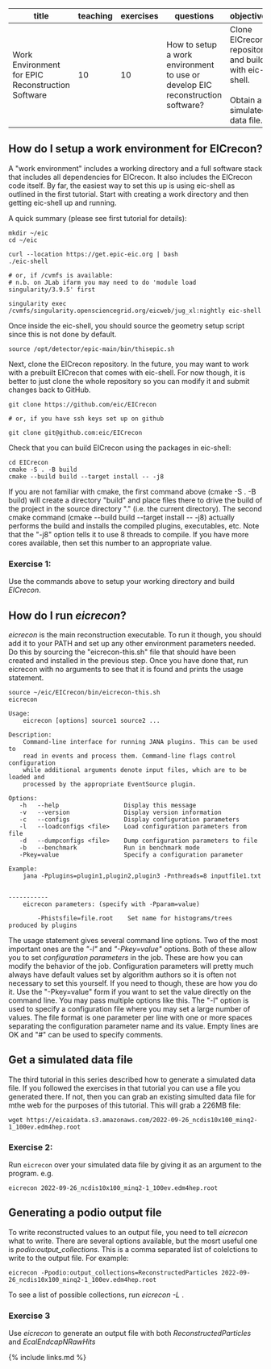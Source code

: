 
| title                                             | teaching | exercises | questions                                                                      | objectives                                                                                  | keypoints                                                                                            |
|---------------------------------------------------|----------|-----------|--------------------------------------------------------------------------------|---------------------------------------------------------------------------------------------|------------------------------------------------------------------------------------------------------|
| Work Environment for EPIC Reconstruction Software | 10       | 10        | How to setup a work environment to use or develop EIC reconstruction software? | Clone EICrecon repository and build with eic-shell. <br/><br/>Obtain a simulated data file. | Use eicrecon executable to run reconstruction on a podio input file and to create podio output file. |



## How do I setup a work environment for EICrecon?

A "work environment" includes a working directory and a full software stack that includes all dependencies for
EICrecon. It also includes the EICrecon code itself. By far, the easiest way to set this up is using eic-shell
as outlined in the first tutorial. Start with creating a work directory and then getting eic-shell up and running.


A quick summary (please see first tutorial for details):

```console
mkdir ~/eic
cd ~/eic

curl --location https://get.epic-eic.org | bash
./eic-shell

# or, if /cvmfs is available:
# n.b. on JLab ifarm you may need to do 'module load singularity/3.9.5' first

singularity exec /cvmfs/singularity.opensciencegrid.org/eicweb/jug_xl:nightly eic-shell

```
Once inside the eic-shell, you should source the geometry setup script since this is not done by default.

```
source /opt/detector/epic-main/bin/thisepic.sh
```

Next, clone the EICrecon repository. In the future, you may want to work with a prebuilt EICrecon that comes
with eic-shell. For now though, it is better to just clone the whole repository so you can modify it and
submit changes back to GitHub.

```console
git clone https://github.com/eic/EICrecon

# or, if you have ssh keys set up on github

git clone git@github.com:eic/EICrecon
```

Check that you can build EICrecon using the packages in eic-shell:

```console
cd EICrecon
cmake -S . -B build
cmake --build build --target install -- -j8
```

If you are not familiar with cmake, the first command above (cmake -S . -B build) will create a directory "build"
and place files there to drive the build of the project in the source directory "." (i.e. the current directory).
The second cmake command (cmake --build build --target install -- -j8) actually performs the build and installs
the compiled plugins, executables, etc. Note that the "-j8" option tells it to use 8 threads to compile. If you
have more cores available, then set this number to an appropriate value.

### Exercise 1:

Use the commands above to setup your working directory and build *EICrecon*.


## How do I run *eicrecon*?

*eicrecon* is the main reconstruction executable. To run it though, you should add it to your PATH and set up
any other environment parameters needed. Do this by sourcing the "eicrecon-this.sh" file that should have been
created and installed in the previous step. Once you have done that, run eicrecon with no arguments to see that
it is found and prints the usage statement.

```console
source ~/eic/EICrecon/bin/eicrecon-this.sh
eicrecon

Usage:
    eicrecon [options] source1 source2 ...

Description:
    Command-line interface for running JANA plugins. This can be used to
    read in events and process them. Command-line flags control configuration
    while additional arguments denote input files, which are to be loaded and
    processed by the appropriate EventSource plugin.

Options:
   -h   --help                  Display this message
   -v   --version               Display version information
   -c   --configs               Display configuration parameters
   -l   --loadconfigs <file>    Load configuration parameters from file
   -d   --dumpconfigs <file>    Dump configuration parameters to file
   -b   --benchmark             Run in benchmark mode
   -Pkey=value                  Specify a configuration parameter

Example:
    jana -Pplugins=plugin1,plugin2,plugin3 -Pnthreads=8 inputfile1.txt


-----------
    eicrecon parameters: (specify with -Pparam=value)

        -Phistsfile=file.root    Set name for histograms/trees produced by plugins
```

The usage statement gives several command line options. Two of the most important ones are the
*"-l"* and *"-Pkey=value"* options. Both of these allow you to set *configuration parameters*
in the job. These are how you can modify the behavior of the job. Configuration parameters
will pretty much always have default values set by algorithm authors so it is often not necessary
to set this yourself. If you need to though, these are how you do it. Use the "-Pkey=value"
form if you want to set the value directly on the command line. You may pass multiple options like
this. The "-l" option is used to specify a configuration file where you may set a large number
of values. The file format is one parameter per line with one or more spaces separating the
configuration parameter name and its value. Empty lines are OK and "#" can be used to specify
comments.


## Get a simulated data file
The third tutorial in this series described how to generate a simulated data file. If you
followed the exercises in that tutorial you can use a file you generated there. If not, then
you can grab an existing simulted data file for mthe web for the purposes of this tutorial.
This will grab a 226MB file:

```console
wget https://eicaidata.s3.amazonaws.com/2022-09-26_ncdis10x100_minq2-1_100ev.edm4hep.root
```

### Exercise 2:

Run `eicrecon` over your simulated data file by giving it as an argument to the program.
e.g.

```console
eicrecon 2022-09-26_ncdis10x100_minq2-1_100ev.edm4hep.root
```


## Generating a podio output file
To write reconstructed values to an output file, you need to tell *eicrecon* what to write.
There are several options available, but the mosrt useful one is *podio:output_collections*.
This is a comma separated list of colelctions to write to the output file. For example:

```console
eicrecon -Ppodio:output_collections=ReconstructedParticles 2022-09-26_ncdis10x100_minq2-1_100ev.edm4hep.root
```

To see a list of possible collections, run *eicrecon -L* .

### Exercise 3

Use *eicrecon* to generate an output file with both *ReconstructedParticles* and *EcalEndcapNRawHits*



{% include links.md %}

